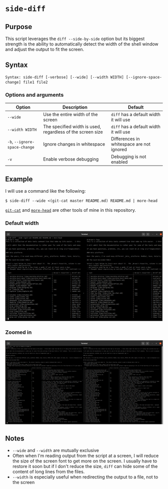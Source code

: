 # `side-diff`

## Purpose
This script leverages the `diff --side-by-side` option but its biggest strength is the ability to automatically detect the width of the shell window and adjust the output to fit the screen. 

## Syntax
```
Syntax: side-diff [-verbose] [--wide] [--width WIDTH] [--ignore-space-change] file1 file2
```

### Options and arguments
| Option                        | Description                                                | Default                                   |
|-------------------------------|------------------------------------------------------------|-------------------------------------------|
| `--wide`                      | Use the entire width of the screen                         | `diff` has a default width it will use    |
| `--width WIDTH`               | The specified width is used, regardless of the screen size | `diff` has a default width it will use    |
| `-b`, `--ignore-space-change` | Ignore changes in whitespace                               | Differences in whitespace are not ignored |
| `-v`                          | Enable verbose debugging                                   | Debugging is not enabled                  |

## Example

I will use a command like the following:

    $ side-diff --wide <(git-cat master README.md) README.md | more-head

[`git-cat`](git-cat.md) and [`more-head`](more-head.md) are other tools of mine in this repository.

### Default width
![default-width](images/side-diff-default-width.png)

### Zoomed in
![zoomed-in](images/side-diff-zoomed-in.png)

## Notes

- `--wide` and `--width` are mutually exclusive
- Often when I'm reading output from the script at a screen, I will reduce the size of the screen font to get more on the screen.  I usually have to restore it soon but if I don't reduce the size, `diff` can hide some of the content of long lines from the files.
- `--width` is especially useful when redirecting the output to a file, not to the screen
